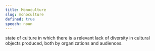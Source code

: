 ```yaml
---
title: Monoculture
slug: monoculture
defined: true
speech: noun
---
```


state of culture in which there is a relevant lack of diversity in cultural objects produced, both by organizations and audiences.
